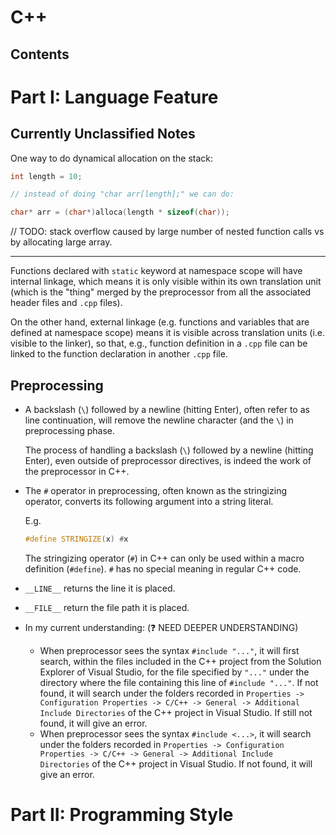 # C++

## Contents

# Part I: Language Feature

## Currently Unclassified Notes

One way to do dynamical allocation on the stack:

```cpp
int length = 10;

// instead of doing "char arr[length];" we can do:

char* arr = (char*)alloca(length * sizeof(char));
```

// TODO: stack overflow caused by large number of nested function calls vs by allocating large array.

---

Functions declared with `static` keyword at namespace scope will have internal linkage, which means it is only visible within its own translation unit (which is the "thing" merged by the preprocessor from all the associated header files and `.cpp` files).

On the other hand, external linkage (e.g. functions and variables that are defined at namespace scope) means it is visible across translation units (i.e. visible to the linker), so that, e.g., function definition in a `.cpp` file can be linked to the function declaration in another `.cpp` file.

## Preprocessing

- A backslash (`\`) followed by a newline (hitting Enter), often refer to as line continuation, will remove the newline character (and the `\`) in preprocessing phase.

  The process of handling a backslash (`\`) followed by a newline (hitting Enter), even outside of preprocessor directives, is indeed the work of the preprocessor in C++.

- The `#` operator in preprocessing, often known as the stringizing operator, converts its following argument into a string literal.

  E.g.

  ```cpp
  #define STRINGIZE(x) #x
  ```

  The stringizing operator (`#`) in C++ can only be used within a macro definition (`#define`). `#` has no special meaning in regular C++ code.

- `__LINE__` returns the line it is placed.

- `__FILE__` return the file path it is placed.

- In my current understanding: (❓ NEED DEEPER UNDERSTANDING)

  - When preprocessor sees the syntax `#include "..."`, it will first search, within the files included in the C++ project from the Solution Explorer of Visual Studio, for the file specified by `"..."` under the directory where the file containing this line of `#include "..."`. If not found, it will search under the folders recorded in `Properties -> Configuration Properties -> C/C++ -> General -> Additional Include Directories` of the C++ project in Visual Studio. If still not found, it will give an error.
  - When preprocessor sees the syntax `#include <...>`, it will search under the folders recorded in `Properties -> Configuration Properties -> C/C++ -> General -> Additional Include Directories` of the C++ project in Visual Studio. If not found, it will give an error.

# Part II: Programming Style

